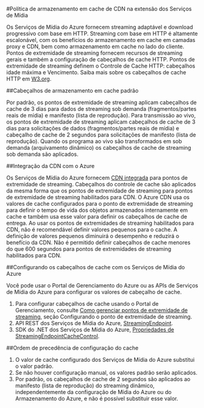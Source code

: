 <properties 
	pageTitle="Política de armazenamento em cache de CDN na extensão dos Serviços de Mídia" 
	description="Este tópico fornece uma visão geral de uma política de armazenamento em cache de CDN na extensão dos Serviços de Mídia." 
	services="cdn" 
	documentationCenter=".NET" 
	authors="juliako" 
	manager="dwrede" 
	editor=""/>

<tags 
	ms.service="cdn" 
	ms.workload="tbd" 
	ms.tgt_pltfrm="na" 
	ms.devlang="na" 
	ms.topic="article" 
	ms.date="06/03/2015" 
	ms.author="juliako"/>

#Política de armazenamento em cache de CDN na extensão dos Serviços de Mídia

Os Serviços de Mídia do Azure fornecem streaming adaptável e download progressivo com base em HTTP. Streaming com base em HTTP é altamente escalonável, com os benefícios do armazenamento em cache em camadas proxy e CDN, bem como armazenamento em cache no lado do cliente. Pontos de extremidade de streaming fornecem recursos de streaming gerais e também a configuração de cabeçalhos de cache HTTP. Pontos de extremidade de streaming definem o Controle de Cache HTTP: cabeçalhos idade máxima e Vencimento. Saiba mais sobre os cabeçalhos de cache HTTP em [W3.org](http://www.w3.org/Protocols/rfc2616/rfc2616-sec13.html).

##Cabeçalhos de armazenamento em cache padrão

Por padrão, os pontos de extremidade de streaming aplicam cabeçalhos de cache de 3 dias para dados de streaming sob demanda (fragmentos/partes reais de mídia) e manifesto (lista de reprodução). Para transmissão ao vivo, os pontos de extremidade de streaming aplicam cabeçalhos de cache de 3 dias para solicitações de dados (fragmentos/partes reais de mídia) e cabeçalho de cache de 2 segundos para solicitações de manifesto (lista de reprodução). Quando os programa ao vivo são transformados em sob demanda (arquivamento dinâmico) os cabeçalhos de cache de streaming sob demanda são aplicados.

##Integração da CDN com o Azure

Os Serviços de Mídia do Azure fornecem [CDN integrada](http://azure.microsoft.com/updates/azure-media-services-now-fully-integrated-with-azure-cdn/) para pontos de extremidade de streaming. Cabeçalhos do controle de cache são aplicados da mesma forma que os pontos de extremidade de streaming para pontos de extremidade de streaming habilitados para CDN. O Azure CDN usa os valores de cache configurados para o ponto de extremidade de streaming para definir o tempo de vida dos objetos armazenados internamente em cache e também usa esse valor para definir os cabeçalhos de cache de entrega. Ao usar os pontos de extremidades de streaming habilitados para CDN, não é recomendável definir valores pequenos para o cache. A definição de valores pequenos diminuirá o desempenho e reduzirá o benefício da CDN. Não é permitido definir cabeçalhos de cache menores do que 600 segundos para pontos de extremidades de streaming habilitados para CDN.

##Configurando os cabeçalhos de cache com os Serviços de Mídia do Azure

Você pode usar o Portal de Gerenciamento do Azure ou as APIs de Serviços de Mídia do Azure para configurar os valores de cabeçalho de cache.

1. Para configurar cabeçalhos de cache usando o Portal de Gerenciamento, consulte [Como gerenciar pontos de extremidade de streaming](../media-services-manage-origins.md), seção Configurando o ponto de extremidade de streaming.
2. API REST dos Serviços de Mídia do Azure, [StreamingEndpoint](https://msdn.microsoft.com/library/azure/dn783468.aspx#StreamingEndpointCacheControl).
3. SDK do .NET dos Serviços de Mídia do Azure, [Propriedades de StreamingEndpointCacheControl](http://go.microsoft.com/fwlink/?LinkId=615302).

##Ordem de precedência de configuração do cache

1. O valor de cache configurado dos Serviços de Mídia do Azure substitui o valor padrão.
2. Se não houver configuração manual, os valores padrão serão aplicados.
3. Por padrão, os cabeçalhos de cache de 2 segundos são aplicados ao manifesto (lista de reprodução) do streaming dinâmico, independentemente da configuração de Mídia do Azure ou do Armazenamento do Azure, e não é possível substituir esse valor.
 

<!---HONumber=July15_HO4-->